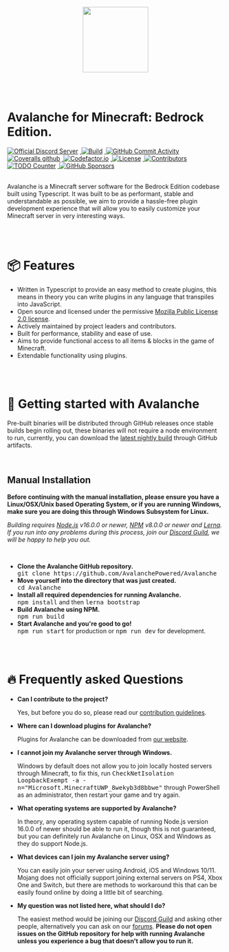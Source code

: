 <br />

<div>
  <center>
    <img src="https://raw.githubusercontent.com/RealTriassic/JSPrismarine/master/.github/assets/banner_transparent.png" height="152">
  </center>
</div>

<br /> <br />

<h1>Avalanche for Minecraft: Bedrock Edition.</h1>

<div>
  <a href="https://discord.gg/6w8JWhy">
    <img alt="Official Discord Server" src="https://img.shields.io/discord/704967868885762108?color=%237289DA&label=discord&style=flat-square" style="margin-right: 4px;">
  </a>
  <a href="https://github.com/AvalanchePowered/Avalanche/actions?query=workflow%3A%22Unit+%26+Integration+Testing%22">
    <img alt="Build" src="https://img.shields.io/github/workflow/status/AvalanchePowered/Avalanche/Unit%20&%20Integration%20Testing?style=flat-square" style="margin-right: 4px;">
  </a>
  <a href="https://github.com/AvalanchePowered/Avalanche/commits/master">
    <img alt="GitHub Commit Activity" src="https://img.shields.io/github/commit-activity/m/AvalanchePowered/Avalanche?color=%2387F4BC&style=flat-square" style="margin-right: 4px;">
  </a>
  <a href="https://coveralls.io/github/AvalanchePowered/Avalanche">
    <img alt="Coveralls github" src="https://img.shields.io/coveralls/github/AvalanchePowered/Avalanche?style=flat-square" style="margin-right: 4px;">
  </a>
  <a href="https://www.codefactor.io/repository/github/avalanchepowered/avalanche">
    <img alt="Codefactor.io" src="https://www.codefactor.io/repository/github/avalanchepowered/avalanche/badge?style=flat-square" style="margin-right: 4px;">
  </a>
  <a href="https://github.com/AvalanchePowered/Avalanche/blob/master/LICENSE.md">
    <img alt="License" src="https://img.shields.io/github/license/  AvalanchePowered/Avalanche?style=flat-square" style="margin-right: 4px;">
  </a>
  <a href="https://github.com/AvalanchePowered/Avalanche/graphs/contributors">
    <img alt="Contributors" src="https://img.shields.io/github/contributors/AvalanchePowered/Avalanche?color=%23E30B5D&style=flat-square" style="margin-right: 4px;">
  </a>
  <a href="https://github.com/AvalanchePowered/Avalanche/search?q=todo">
    <img alt="TODO Counter" src="https://img.shields.io/github/search/AvalanchePowered/Avalanche/todo.svg?style=flat-square" style="margin-right: 4px;">
  </a>
  <a href="https://github.com/sponsors/AvalanchePowered">
    <img alt="GitHub Sponsors" src="https://img.shields.io/github/sponsors/AvalanchePowered?style=flat-square">
  </a>
</div>

<br />

<p>
  Avalanche is a Minecraft server software for the Bedrock Edition codebase built using Typescript. It was built to be as performant, stable and understandable as possible, we aim to provide a hassle-free plugin development experience that will allow you to easily customize your Minecraft server in very interesting ways.
</p>

<br /> <br />

<h1>📦 Features</h1>

<ul>

  <li>
    Written in Typescript to provide an easy method to create plugins, this means in theory you can write plugins in any language that transpiles into JavaScript.
  </li>

  <li>
    Open source and licensed under the permissive <a href="https://github.com/AvalanchePowered/Avalanche/blob/master/LICENSE.md">Mozilla Public License 2.0 license</a>.
  </li>

  <li>
    Actively maintained by project leaders and contributors.
  </li>

  <li>
    Built for performance, stability and ease of use.
  </li>
  
  <li>
    Aims to provide functional access to all items & blocks in the game of Minecraft.
  </li>

  <li>
    Extendable functionality using plugins.
  </li>

</ul>

<br /> <br />

<h1>💾 Getting started with Avalanche</h1>

<p>
  Pre-built binaries will be distributed through GitHub releases once stable builds begin rolling out, these binaries will not require a node environment to run, currently, you can download the <a href="https://github.com/AvalanchePowered/Avalanche/actions?query=branch%3Amaster+workflow%3A%22Build+artifacts%22">latest nightly build</a> through GitHub artifacts.
</p>

<br />

<h2>Manual Installation</h2>

<p>
  <b>Before continuing with the manual installation, please ensure you have a Linux/OSX/Unix based Operating System, or if you are running Windows, make sure you are doing this through Windows Subsystem for Linux.</b>
</p>

<p>
  <em>Building requires <a href="https://nodejs.org" target="_blank">Node.js</a> v16.0.0 or newer, <a href="https://www.npmjs.com/package/npm" target="_blank">NPM</a> v8.0.0 or newer and <a href="https://lerna.js.org/" target="_blank">Lerna</a>. If you run into any problems during this process, join our <a href="">Discord Guild</a>, we will be happy to help you out.</em>
</p>

<br />

<ul>

  <div>
    <li>
      <b>Clone the Avalanche GitHub repository.</b>
    </li>
    <kbd>git clone https://github.com/AvalanchePowered/Avalanche</kbd>
  </div>

  <div>
    <li>
      <b>Move yourself into the directory that was just created.</b>
    </li>
    <kbd>cd Avalanche</kbd>
  </div>

  <div>
    <li>
      <b>Install all required dependencies for running Avalanche. </b>
    </li>
    <kbd>npm install</kbd> and then <kbd>lerna bootstrap</kbd>
  </div>

  <div>
    <li>
      <b>Build Avalanche using NPM.</b>
    </li>
    <kbd>npm run build</kbd>
  </div>

  <div>
    <li>
      <b>Start Avalanche and you're good to go!</b>
    </li>
    <kbd>npm run start</kbd> for production or <kbd>npm run dev</kbd> for development.
  </div>
</ul>

<br /> <br />

<h1>🔥 Frequently asked Questions</h1>

<ul>

  <div>
    <li>
      <b>Can I contribute to the project?</b>
    </li>
    <p>
    Yes, but before you do so, please read our <a href="https://github.com/AvalanchePowered/Avalanche/blob/master/CONTRIBUTING.md">contribution guidelines</a>.
    </p>
  </div>

  <div>
    <li>
      <b>Where can I download plugins for Avalanche?</b>
    </li>
    <p>
      Plugins for Avalanche can be downloaded from <a href="https://avalanchepowered.org" target="_blank">our website</a>.
    </p>
  </div>

  <div>
    <li>
      <b>I cannot join my Avalanche server through Windows.</b>
    </li>
    <p>
      Windows by default does not allow you to join locally hosted servers through Minecraft, to fix this, run <kbd>CheckNetIsolation LoopbackExempt -a -n="Microsoft.MinecraftUWP_8wekyb3d8bbwe"</kbd> through PowerShell as an administrator, then restart your game and try again.
    </p>
  </div>

  <div>
    <li>
      <b>What operating systems are supported by Avalanche?</b>
    </li>
    <p>
      In theory, any operating system capable of running Node.js version 16.0.0 of newer should be able to run it, though this is not guaranteed, but you can definitely run Avalanche on Linux, OSX and Windows as they do support Node.js.
    </p>
  </div>

  <div>
    <li>
      <b>What devices can I join my Avalanche server using?</b>
    </li>
    <p>
      You can easily join your server using Android, iOS and Windows 10/11. Mojang does not officially support joining external servers on PS4, Xbox One and Switch, but there are methods to workaround this that can be easily found online by doing a little bit of searching.
    </p>
  </div>

  <div>
    <li>
      <b>My question was not listed here, what should I do?</b>
    </li>
    <p>
      The easiest method would be joining our <a href="https://discord.gg/6w8JWhy" target="_blank">Discord Guild</a> and asking other people, alternatively you can ask on our <a href="https://avalanchepowered.com" target="_blank">forums</a>. <span style="font-weight: bold;">Please do not open issues on the GitHub repository for help with running Avalanche unless you experience a bug that doesn't allow you to run it.</span>
    </p>
  </div>

</ul>
